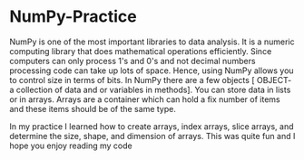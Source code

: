 # NumPy-Practice
NumPy is one of the most important libraries to data analysis. It is a numeric computing library that does mathematical operations efficiently. Since computers can only process 1's and 0's and not decimal numbers processing code can take up lots of space. Hence, using NumPy allows you to control size in terms of bits. In NumPy there are  a few objects [ OBJECT- a collection of data and or variables in methods]. You can store data in lists or in arrays. Arrays are a  container which can hold a fix number of items and these items should be of the same type.

In my practice I learned how to create arrays, index arrays, slice arrays, and determine the size, shape, and dimension of arrays. This was quite fun and I hope you enjoy reading my code
